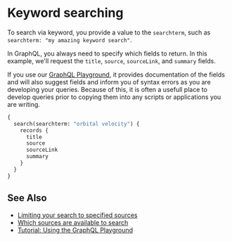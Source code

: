 # Keyword searching

To search via keyword, you provide a value to the `searchterm`, such as `searchterm: "my amazing keyword search"`.

In GraphQL, you always need to specify which fields to return. In this example, we'll request the `title`, `source`, `sourceLink`, and `summary` fields.

If you use our [GraphQL Playground](../tutorials/using-the-graphql-playground.md), it provides documentation of the fields and will also suggest fields and inform you of syntax errors as you are developing your queries. Because of this, it is often a usefull place to develop queries prior to copying them into any scripts or applications you are writing.

```graphql
{
  search(searchterm: "orbital velocity") {
    records {
      title
      source
      sourceLink
      summary
    }
  }
}
```

## See Also

- [Limiting your search to specified sources](limiting-your-search-to-specified-sources.md)
- [Which sources are available to search](../reference/which-sources-are-available-to-search.md)
- [Tutorial: Using the GraphQL Playground](../tutorials/using-the-graphql-playground.md)
